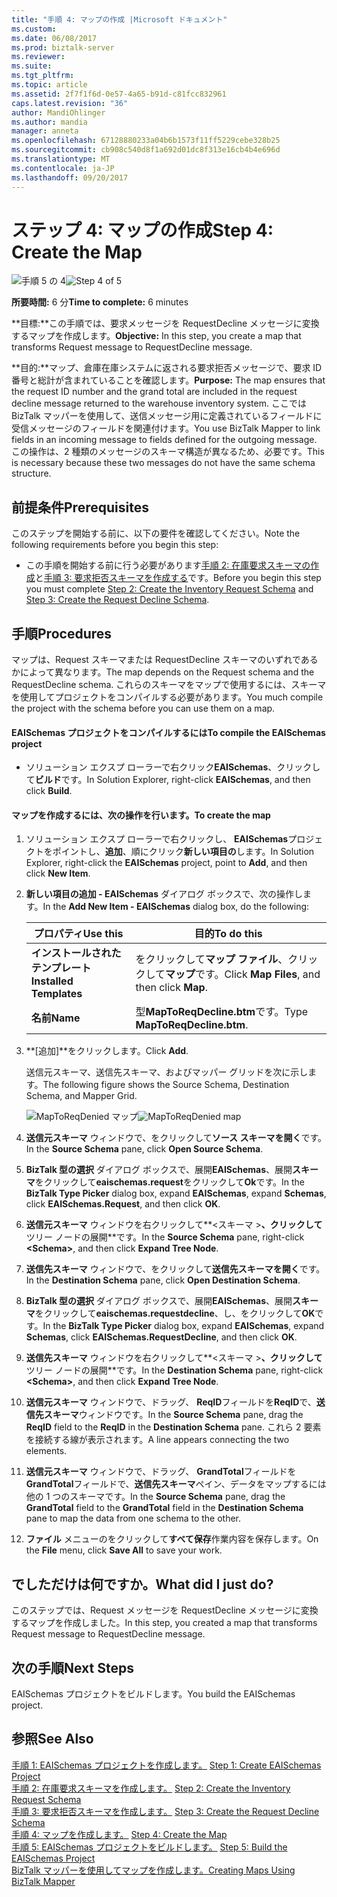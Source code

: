 ```yaml
---
title: "手順 4: マップの作成 |Microsoft ドキュメント"
ms.custom: 
ms.date: 06/08/2017
ms.prod: biztalk-server
ms.reviewer: 
ms.suite: 
ms.tgt_pltfrm: 
ms.topic: article
ms.assetid: 2f7f1f6d-0e57-4a65-b91d-c81fcc832961
caps.latest.revision: "36"
author: MandiOhlinger
ms.author: mandia
manager: anneta
ms.openlocfilehash: 67128880233a04b6b1573f11ff5229cebe328b25
ms.sourcegitcommit: cb908c540d8f1a692d01dc8f313e16cb4b4e696d
ms.translationtype: MT
ms.contentlocale: ja-JP
ms.lasthandoff: 09/20/2017
---
```

# <a name="step-4-create-the-map"></a><span data-ttu-id="69e34-102">ステップ 4: マップの作成</span><span class="sxs-lookup"><span data-stu-id="69e34-102">Step 4: Create the Map</span></span>
<span data-ttu-id="69e34-103">![手順 5 の 4](../core/media/step-4of5.gif "Step_4of5")</span><span class="sxs-lookup"><span data-stu-id="69e34-103">![Step 4 of 5](../core/media/step-4of5.gif "Step_4of5")</span></span>  
  
 <span data-ttu-id="69e34-104">**所要時間:** 6 分</span><span class="sxs-lookup"><span data-stu-id="69e34-104">**Time to complete:** 6 minutes</span></span>  
  
 <span data-ttu-id="69e34-105">**目標:**この手順では、要求メッセージを RequestDecline メッセージに変換するマップを作成します。</span><span class="sxs-lookup"><span data-stu-id="69e34-105">**Objective:** In this step, you create a map that transforms Request message to RequestDecline message.</span></span>  
  
 <span data-ttu-id="69e34-106">**目的:**マップ、倉庫在庫システムに返される要求拒否メッセージで、要求 ID 番号と総計が含まれていることを確認します。</span><span class="sxs-lookup"><span data-stu-id="69e34-106">**Purpose:** The map ensures that the request ID number and the grand total are included in the request decline message returned to the warehouse inventory system.</span></span> <span data-ttu-id="69e34-107">ここでは BizTalk マッパーを使用して、送信メッセージ用に定義されているフィールドに受信メッセージのフィールドを関連付けます。</span><span class="sxs-lookup"><span data-stu-id="69e34-107">You use BizTalk Mapper to link fields in an incoming message to fields defined for the outgoing message.</span></span> <span data-ttu-id="69e34-108">この操作は、2 種類のメッセージのスキーマ構造が異なるため、必要です。</span><span class="sxs-lookup"><span data-stu-id="69e34-108">This is necessary because these two messages do not have the same schema structure.</span></span>  
  
## <a name="prerequisites"></a><span data-ttu-id="69e34-109">前提条件</span><span class="sxs-lookup"><span data-stu-id="69e34-109">Prerequisites</span></span>  
 <span data-ttu-id="69e34-110">このステップを開始する前に、以下の要件を確認してください。</span><span class="sxs-lookup"><span data-stu-id="69e34-110">Note the following requirements before you begin this step:</span></span>  
  
-   <span data-ttu-id="69e34-111">この手順を開始する前に行う必要があります[手順 2: 在庫要求スキーマの作成](../core/step-2-create-the-inventory-request-schema.md)と[手順 3: 要求拒否スキーマを作成する](../core/step-3-create-the-request-decline-schema.md)です。</span><span class="sxs-lookup"><span data-stu-id="69e34-111">Before you begin this step you must complete [Step 2: Create the Inventory Request Schema](../core/step-2-create-the-inventory-request-schema.md) and [Step 3: Create the Request Decline Schema](../core/step-3-create-the-request-decline-schema.md).</span></span>  
  
## <a name="procedures"></a><span data-ttu-id="69e34-112">手順</span><span class="sxs-lookup"><span data-stu-id="69e34-112">Procedures</span></span>  
 <span data-ttu-id="69e34-113">マップは、Request スキーマまたは RequestDecline スキーマのいずれであるかによって異なります。</span><span class="sxs-lookup"><span data-stu-id="69e34-113">The map depends on the Request schema and the RequestDecline schema.</span></span>  <span data-ttu-id="69e34-114">これらのスキーマをマップで使用するには、スキーマを使用してプロジェクトをコンパイルする必要があります。</span><span class="sxs-lookup"><span data-stu-id="69e34-114">You much compile the project with the schema before you can use them on a map.</span></span>  
  
#### <a name="to-compile-the-eaischemas-project"></a><span data-ttu-id="69e34-115">EAISchemas プロジェクトをコンパイルするには</span><span class="sxs-lookup"><span data-stu-id="69e34-115">To compile the EAISchemas project</span></span>  
  
-   <span data-ttu-id="69e34-116">ソリューション エクスプ ローラーで右クリック**EAISchemas**、クリックして**ビルド**です。</span><span class="sxs-lookup"><span data-stu-id="69e34-116">In Solution Explorer, right-click **EAISchemas**, and then click **Build**.</span></span>  
  
#### <a name="to-create-the-map"></a><span data-ttu-id="69e34-117">マップを作成するには、次の操作を行います。</span><span class="sxs-lookup"><span data-stu-id="69e34-117">To create the map</span></span>  
  
1.  <span data-ttu-id="69e34-118">ソリューション エクスプ ローラーで右クリックし、 **EAISchemas**プロジェクトをポイントし、**追加**、順にクリック**新しい項目の**します。</span><span class="sxs-lookup"><span data-stu-id="69e34-118">In Solution Explorer, right-click the **EAISchemas** project, point to **Add**, and then click **New Item**.</span></span>  
  
2.  <span data-ttu-id="69e34-119">**新しい項目の追加 - EAISchemas**  ダイアログ ボックスで、次の操作します。</span><span class="sxs-lookup"><span data-stu-id="69e34-119">In the **Add New Item - EAISchemas** dialog box, do the following:</span></span>  
  
    |<span data-ttu-id="69e34-120">プロパティ</span><span class="sxs-lookup"><span data-stu-id="69e34-120">Use this</span></span>|<span data-ttu-id="69e34-121">目的</span><span class="sxs-lookup"><span data-stu-id="69e34-121">To do this</span></span>|  
    |--------------|----------------|  
    |<span data-ttu-id="69e34-122">**インストールされたテンプレート**</span><span class="sxs-lookup"><span data-stu-id="69e34-122">**Installed Templates**</span></span>|<span data-ttu-id="69e34-123">をクリックして**マップ ファイル**、クリックして**マップ**です。</span><span class="sxs-lookup"><span data-stu-id="69e34-123">Click **Map Files**, and then click **Map**.</span></span>|  
    |<span data-ttu-id="69e34-124">**名前**</span><span class="sxs-lookup"><span data-stu-id="69e34-124">**Name**</span></span>|<span data-ttu-id="69e34-125">型**MapToReqDecline.btm**です。</span><span class="sxs-lookup"><span data-stu-id="69e34-125">Type **MapToReqDecline.btm**.</span></span>|  
  
3.  <span data-ttu-id="69e34-126">**[追加]**をクリックします。</span><span class="sxs-lookup"><span data-stu-id="69e34-126">Click **Add**.</span></span>  
  
     <span data-ttu-id="69e34-127">送信元スキーマ、送信先スキーマ、およびマッパー グリッドを次に示します。</span><span class="sxs-lookup"><span data-stu-id="69e34-127">The following figure shows the Source Schema, Destination Schema, and Mapper Grid.</span></span>  
  
     <span data-ttu-id="69e34-128">![MapToReqDenied マップ](../core/media/tut1-maptoreqden1.jpg "Tut1_MapToReqDen1")</span><span class="sxs-lookup"><span data-stu-id="69e34-128">![MapToReqDenied map](../core/media/tut1-maptoreqden1.jpg "Tut1_MapToReqDen1")</span></span>  
  
4.  <span data-ttu-id="69e34-129">**送信元スキーマ** ウィンドウで、をクリックして**ソース スキーマを開く**です。</span><span class="sxs-lookup"><span data-stu-id="69e34-129">In the **Source Schema** pane, click **Open Source Schema**.</span></span>  
  
5.  <span data-ttu-id="69e34-130">**BizTalk 型の選択** ダイアログ ボックスで、展開**EAISchemas**、展開**スキーマ**をクリックして**eaischemas.request**をクリックして**Ok**です。</span><span class="sxs-lookup"><span data-stu-id="69e34-130">In the **BizTalk Type Picker** dialog box, expand **EAISchemas**, expand **Schemas**, click **EAISchemas.Request**, and then click **OK**.</span></span>  
  
6.  <span data-ttu-id="69e34-131">**送信元スキーマ** ウィンドウを右クリックして**\<スキーマ >**、クリックして**ツリー ノードの展開**です。</span><span class="sxs-lookup"><span data-stu-id="69e34-131">In the **Source Schema** pane, right-click **\<Schema>**, and then click **Expand Tree Node**.</span></span>  
  
7.  <span data-ttu-id="69e34-132">**送信先スキーマ** ウィンドウで、をクリックして**送信先スキーマを開く**です。</span><span class="sxs-lookup"><span data-stu-id="69e34-132">In the **Destination Schema** pane, click **Open Destination Schema**.</span></span>  
  
8.  <span data-ttu-id="69e34-133">**BizTalk 型の選択** ダイアログ ボックスで、展開**EAISchemas**、展開**スキーマ**をクリックして**eaischemas.requestdecline**、し、をクリックして**OK**です。</span><span class="sxs-lookup"><span data-stu-id="69e34-133">In the **BizTalk Type Picker** dialog box, expand **EAISchemas**, expand **Schemas**, click **EAISchemas.RequestDecline**, and then click **OK**.</span></span>  
  
9. <span data-ttu-id="69e34-134">**送信先スキーマ** ウィンドウを右クリックして**\<スキーマ >**、クリックして**ツリー ノードの展開**です。</span><span class="sxs-lookup"><span data-stu-id="69e34-134">In the **Destination Schema** pane, right-click **\<Schema>**, and then click **Expand Tree Node**.</span></span>  
  
10. <span data-ttu-id="69e34-135">**送信元スキーマ** ウィンドウで、ドラッグ、 **ReqID**フィールドを**ReqID**で、**送信先スキーマ**ウィンドウです。</span><span class="sxs-lookup"><span data-stu-id="69e34-135">In the **Source Schema** pane, drag the **ReqID** field to the **ReqID** in the **Destination Schema** pane.</span></span> <span data-ttu-id="69e34-136">これら 2 要素を接続する線が表示されます。</span><span class="sxs-lookup"><span data-stu-id="69e34-136">A line appears connecting the two elements.</span></span>  
  
11. <span data-ttu-id="69e34-137">**送信元スキーマ** ウィンドウで、ドラッグ、 **GrandTotal**フィールドを**GrandTotal**フィールドで、**送信先スキーマ**ペイン、データをマップするには他の 1 つのスキーマです。</span><span class="sxs-lookup"><span data-stu-id="69e34-137">In the **Source Schema** pane, drag the **GrandTotal** field to the **GrandTotal** field in the **Destination Schema** pane to map the data from one schema to the other.</span></span>  
  
12. <span data-ttu-id="69e34-138">**ファイル** メニューのをクリックして**すべて保存**作業内容を保存します。</span><span class="sxs-lookup"><span data-stu-id="69e34-138">On the **File** menu, click **Save All** to save your work.</span></span>  
  
## <a name="what-did-i-just-do"></a><span data-ttu-id="69e34-139">でしただけは何ですか。</span><span class="sxs-lookup"><span data-stu-id="69e34-139">What did I just do?</span></span>  
 <span data-ttu-id="69e34-140">このステップでは、Request メッセージを RequestDecline メッセージに変換するマップを作成しました。</span><span class="sxs-lookup"><span data-stu-id="69e34-140">In this step, you created a map that transforms Request message to RequestDecline message.</span></span>  
  
## <a name="next-steps"></a><span data-ttu-id="69e34-141">次の手順</span><span class="sxs-lookup"><span data-stu-id="69e34-141">Next Steps</span></span>  
 <span data-ttu-id="69e34-142">EAISchemas プロジェクトをビルドします。</span><span class="sxs-lookup"><span data-stu-id="69e34-142">You build the EAISchemas project.</span></span>  
  
## <a name="see-also"></a><span data-ttu-id="69e34-143">参照</span><span class="sxs-lookup"><span data-stu-id="69e34-143">See Also</span></span>  
 <span data-ttu-id="69e34-144">[手順 1: EAISchemas プロジェクトを作成します。](../core/step-1-create-eaischemas-project.md) </span><span class="sxs-lookup"><span data-stu-id="69e34-144">[Step 1: Create EAISchemas Project](../core/step-1-create-eaischemas-project.md) </span></span>  
 <span data-ttu-id="69e34-145">[手順 2: 在庫要求スキーマを作成します。](../core/step-2-create-the-inventory-request-schema.md) </span><span class="sxs-lookup"><span data-stu-id="69e34-145">[Step 2: Create the Inventory Request Schema](../core/step-2-create-the-inventory-request-schema.md) </span></span>  
 <span data-ttu-id="69e34-146">[手順 3: 要求拒否スキーマを作成します。](../core/step-3-create-the-request-decline-schema.md) </span><span class="sxs-lookup"><span data-stu-id="69e34-146">[Step 3: Create the Request Decline Schema](../core/step-3-create-the-request-decline-schema.md) </span></span>  
 <span data-ttu-id="69e34-147">[手順 4: マップを作成します。](../core/step-4-create-the-map.md) </span><span class="sxs-lookup"><span data-stu-id="69e34-147">[Step 4: Create the Map](../core/step-4-create-the-map.md) </span></span>  
 <span data-ttu-id="69e34-148">[手順 5: EAISchemas プロジェクトをビルドします。](../core/step-5-build-the-eaischemas-project.md) </span><span class="sxs-lookup"><span data-stu-id="69e34-148">[Step 5: Build the EAISchemas Project](../core/step-5-build-the-eaischemas-project.md) </span></span>  
 [<span data-ttu-id="69e34-149">BizTalk マッパーを使用してマップを作成します。</span><span class="sxs-lookup"><span data-stu-id="69e34-149">Creating Maps Using BizTalk Mapper</span></span>](../core/creating-maps-using-biztalk-mapper.md)
